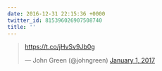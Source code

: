```yaml
---
date: 2016-12-31 22:15:36 +0000
twitter_id: 815396026907508740
title: ''
---
```


<blockquote class="twitter-tweet"><p lang="und" dir="ltr"><a href="https://t.co/jHvSv9Jb0g">https://t.co/jHvSv9Jb0g</a></p>&mdash; John Green (@johngreen) <a href="https://twitter.com/johngreen/status/815382522628624384?ref_src=twsrc%5Etfw">January 1, 2017</a></blockquote>
<script async src="https://platform.twitter.com/widgets.js" charset="utf-8"></script>

